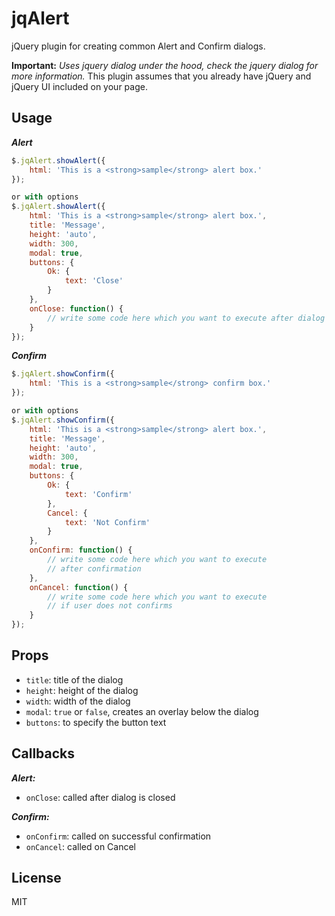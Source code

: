 # jqAlert

jQuery plugin for creating common Alert and Confirm dialogs.

**Important:**
*Uses jquery dialog under the hood, check the jquery dialog for more information.*
This plugin assumes that you already have jQuery and jQuery UI included on your page.


## Usage

***Alert***
```js
$.jqAlert.showAlert({
    html: 'This is a <strong>sample</strong> alert box.'
});

or with options
$.jqAlert.showAlert({
	html: 'This is a <strong>sample</strong> alert box.',
	title: 'Message',
    height: 'auto',
    width: 300,
    modal: true,
    buttons: {
        Ok: {
            text: 'Close'
        }
    },
    onClose: function() {
    	// write some code here which you want to execute after dialog close
	}    
});

```

***Confirm***
```js
$.jqAlert.showConfirm({
    html: 'This is a <strong>sample</strong> confirm box.'
});

or with options
$.jqAlert.showConfirm({
	html: 'This is a <strong>sample</strong> alert box.',
	title: 'Message',
    height: 'auto',
    width: 300,
    modal: true,
    buttons: {
        Ok: {
            text: 'Confirm'
        },
        Cancel: {
            text: 'Not Confirm'
        }
    },
    onConfirm: function() {
    	// write some code here which you want to execute
    	// after confirmation
	},
	onCancel: function() {
    	// write some code here which you want to execute
    	// if user does not confirms
	}    
});

```

## Props
* `title`: title of the dialog 
* `height`: height of the dialog  
* `width`: width of the dialog  
* `modal`: `true` or `false`, creates an overlay below the dialog
* `buttons`: to specify the button text  

## Callbacks

***Alert:***
* `onClose`: called after dialog is closed

***Confirm:***
* `onConfirm`: called on successful confirmation
* `onCancel`: called on Cancel

## License
MIT 